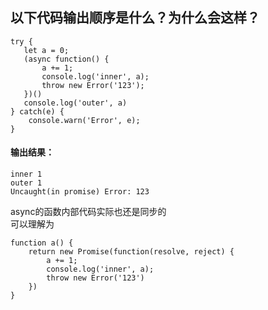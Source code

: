 ## 以下代码输出顺序是什么？为什么会这样？   
```
try {
   let a = 0;
   (async function() {
       a += 1;
       console.log('inner', a);
       throw new Error('123');   
   })()
   console.log('outer', a)
} catch(e) {
    console.warn('Error', e);
}
```
   
#### 输出结果：   
```
inner 1
outer 1
Uncaught(in promise) Error: 123
```   
   
async的函数内部代码实际也还是同步的   
可以理解为   
```
function a() {
    return new Promise(function(resolve, reject) {
        a += 1;
        console.log('inner', a);
        throw new Error('123')    
    })
}
```